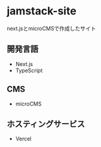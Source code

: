 # jamstack-site
next.jsとmicroCMSで作成したサイト

## 開発言語
* Next.js
* TypeScript

## CMS
* microCMS

## ホスティングサービス
* Vercel
